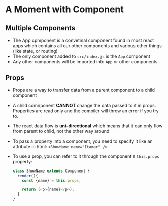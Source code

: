# A Moment with Component


## Multiple Components

- The App cpmponent is a convetinal component found in most react apps which contains all our other components and various other things (like state, or routing)
- The only component added to `src/index.js` is the `App` component
- Any other components will be imported into `App` or other components

## Props

- Props are a way to transfer data from a parent component to a child component
- A child comnponent **CANNOT** change the data passed to it in props. Properties are read only and the compiler will throw an error if you try to.
- The react data flow is **uni-directional** which means that it can only flow from parent to child, not the other way around
- To pass a property into a component, you need to specify it like an attribute in html: `<ShowName name="Itamar" />`
- To use a prop, you can refer to it through the component's `this.props` property:

  ```javascript
  class ShowName extends Component {
    render(){
      const {name} = this.props;

      return (<p>{name}</p>);
    }
  }
  ```
